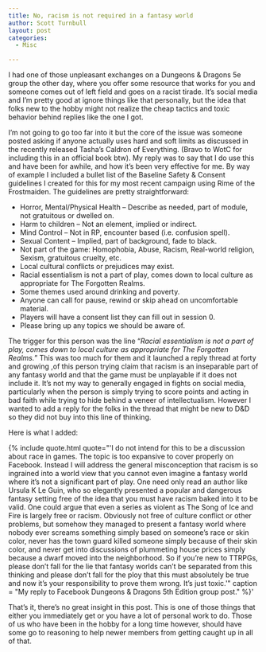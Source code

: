 ```yaml
---
title: No, racism is not required in a fantasy world
author: Scott Turnbull
layout: post
categories:
  - Misc

---
```

I had one of those unpleasant exchanges on a Dungeons & Dragons 5e group the other day, where you offer some resource that works for you and someone comes out of left field and goes on a racist tirade. It&#8217;s social media and I&#8217;m pretty good at ignore things like that personally, but the idea that folks new to the hobby might not realize the cheap tactics and toxic behavior behind replies like the one I got.

I&#8217;m not going to go too far into it but the core of the issue was someone posted asking if anyone actually uses hard and soft limits as discussed in the recently released Tasha&#8217;s Caldron of Everything. (Bravo to WotC for including this in an official book btw). My reply was to say that I do use this and have been for awhile, and how it&#8217;s been very effective for me. By way of example I included a bullet list of the Baseline Safety & Consent guidelines I created for this for my most recent campaign using Rime of the Frostmaiden. The guidelines are pretty straightforward:

  * Horror, Mental/Physical Health &#8211; Describe as needed, part of module, not gratuitous or dwelled on.
  * Harm to children &#8211; Not an element, implied or indirect.
  * Mind Control &#8211; Not in RP, encounter based (i.e. confusion spell).
  * Sexual Content &#8211; Implied, part of background, fade to black.
  * Not part of the game: Homophobia, Abuse, Racism, Real-world religion, Sexism, gratuitous cruelty, etc.
  * Local cultural conflicts or prejudices may exist.
  * Racial essentialism is not a part of play, comes down to local culture as appropriate for The Forgotten Realms.
  * Some themes used around drinking and poverty.
  * Anyone can call for pause, rewind or skip ahead on uncomfortable material.
  * Players will have a consent list they can fill out in session 0.
  * Please bring up any topics we should be aware of.

The trigger for this person was the line &#8220;_Racial essentialism is not a part of play, comes down to local culture as appropriate for The Forgotten Realms._&#8221; This was too much for them and it launched a reply thread at forty and growing ,of this person trying claim that racism is an inseparable part of any fantasy world and that the game must be unplayable if it does not include it. It&#8217;s not my way to generally engaged in fights on social media, particularly when the person is simply trying to score points and acting in bad faith while trying to hide behind a veneer of intellectualism. However I wanted to add a reply for the folks in the thread that might be new to D&D so they did not buy into this line of thinking.

Here is what I added:

{% include quote.html
quote="'I do not intend for this to be a discussion about race in games. The topic is too expansive to cover properly on Facebook. Instead I will address the general misconception that racism is so ingrained into a world view that you cannot even imagine a fantasy world where it&#8217;s not a significant part of play. One need only read an author like Ursula K Le Guin, who so elegantly presented a popular and dangerous fantasy setting free of the idea that you must have racism baked into it to be valid. One could argue that even a series as violent as The Song of Ice and Fire is largely free or racism. Obviously not free of culture conflict or other problems, but somehow they managed to present a fantasy world where nobody ever screams something simply based on someone&#8217;s race or skin color, never has the town guard killed someone simply because of their skin color, and never get into discussions of plummeting house prices simply because a dwarf moved into the neighborhood. So if you&#8217;re new to TTRPGs, please don&#8217;t fall for the lie that fantasy worlds can&#8217;t be separated from this thinking and please don&#8217;t fall for the ploy that this must absolutely be true and now it&#8217;s your responsibility to prove them wrong. It&#8217;s just toxic.'"
caption = "My reply to Facebook Dungeons & Dragons 5th Edition group post."
 %}'

That&#8217;s it, there&#8217;s no great insight in this post. This is one of those things that either you immediately get or you have a lot of personal work to do. Those of us who have been in the hobby for a long time however, should have some go to reasoning to help newer members from getting caught up in all of that.